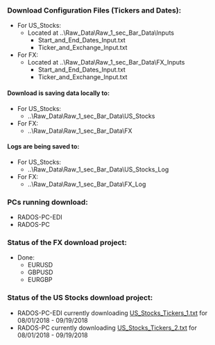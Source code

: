 ### Download Configuration Files (Tickers and Dates):
* For US_Stocks:
  * Located at ..\Raw_Data\Raw_1_sec_Bar_Data\Inputs
    * Start_and_End_Dates_Input.txt
    * Ticker_and_Exchange_Input.txt
* For FX:
  * Located at ..\Raw_Data\Raw_1_sec_Bar_Data\FX_Inputs
    * Start_and_End_Dates_Input.txt
    * Ticker_and_Exchange_Input.txt

#### Download is saving data locally to:
* For US_Stocks:
  * ..\Raw_Data\Raw_1_sec_Bar_Data\US_Stocks
* For FX:
  * ..\Raw_Data\Raw_1_sec_Bar_Data\FX
  

#### Logs are being saved to:
* For US_Stocks:
  * ..\Raw_Data\Raw_1_sec_Bar_Data\US_Stocks_Log
* For FX:
  * ..\Raw_Data\Raw_1_sec_Bar_Data\FX_Log

### PCs running download:
* RADOS-PC-EDI
* RADOS-PC

### Status of the FX download project:
* Done:
   * EURUSD
   * GBPUSD
   * EURGBP

### Status of the US Stocks download project:
* RADOS-PC-EDI currently downloading [US_Stocks_Tickers_1.txt](./Python_TWS_API_Historical_Data_Download/Python_TWS_API_Historical_Data_Download/US_Stocks_Tickers_1.txt) for 08/01/2018 - 09/19/2018
* RADOS-PC currently downloading [US_Stocks_Tickers_2.txt](./Python_TWS_API_Historical_Data_Download/Python_TWS_API_Historical_Data_Download/US_Stocks_Tickers_2.txt) for 08/01/2018 - 09/19/2018
